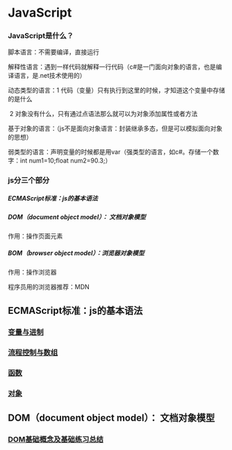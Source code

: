 # JavaScript
### JavaScript是什么？

脚本语言：不需要编译，直接运行

解释性语言：遇到一样代码就解释一行代码（c#是一门面向对象的语言，也是编译语言，是.net技术使用的）

动态类型的语言：1 代码（变量）只有执行到这里的时候，才知道这个变量中存储的是什么

​			       2 对象没有什么，只有通过点语法那么就可以为对象添加属性或者方法

基于对象的语言：（js不是面向对象语言：封装继承多态，但是可以模拟面向对象的思想）

弱类型的语言：声明变量的时候都是用var（强类型的语言，如c#。存储一个数字：int num1=10;float num2=90.3;）



### js分三个部分

##### ECMAScript标准：js的基本语法

##### DOM（document object model）： 文档对象模型

作用：操作页面元素

##### BOM（browser object model）：浏览器对象模型 

作用：操作浏览器


程序员用的浏览器推荐：MDN


## ECMAScript标准：js的基本语法
### [变量与进制](https://github.com/SallyXu2018/webNote/blob/master/Js/blandjzandlx.md)
### [流程控制与数组](https://github.com/SallyXu2018/webNote/blob/master/Js/lcandsz.md)
### [函数](https://github.com/SallyXu2018/webNote/blob/master/Js/function.md)
### [对象](https://github.com/SallyXu2018/webNote/blob/master/Js/object.md)

## DOM（document object model）： 文档对象模型

### [DOM基础概念及基础练习总结](https://github.com/SallyXu2018/webNote/blob/master/Js/DOM.md)
